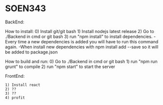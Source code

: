 # SOEN343

BackEnd:

How to install:
	0) Install git/git bash
	1) Install nodejs latest release
	2) Go to ./Backend in cmd or git bash
	3) run "npm install" to install dependencies. 
		-Every time a new dependencies is added you will have to run this command again.
		-When install new dependencies with npm install add --save so it will be added to package.json

How to build and run:
	0) Go to ./Backend in cmd or git bash
	1) run "npm run grunt" to compile
	2) run "npm start" to start the server
	
FrontEnd:

	1) Install react
	2) ??
	3) ??
	4) profit